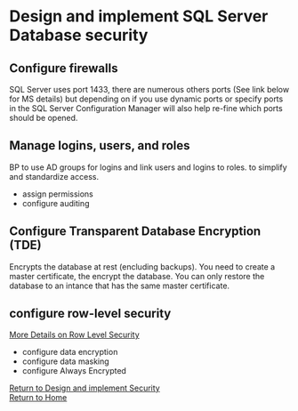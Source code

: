 # Design and implement SQL Server Database security

## Configure firewalls
SQL Server uses port 1433, there are numerous others ports (See link below for MS details) but depending on if you use dynamic ports or specify ports in the SQL Server Configuration Manager will also help re-fine which ports should be opened. 

## Manage logins, users, and roles
BP to use AD groups for logins and link users and logins to roles. to simplify and standardize access.  

- assign permissions 
- configure auditing

## Configure Transparent Database Encryption (TDE)
Encrypts the database at rest (encluding backups). You need to create a master certificate, the encrypt the database. You can only restore the database to an intance that has the same master certificate. 

## configure row-level security
[More Details on Row Level Security](more\row-level-secuirty.md)

- configure data encryption
- configure data masking
- configure Always Encrypted  

[Return to Design and implement Security](readme.md)  
[Return to Home](./readme.md)

